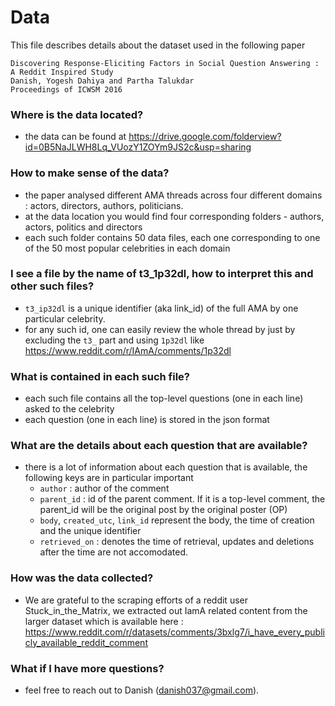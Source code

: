 Data
====


This file describes details about the dataset used in the following paper
	
	Discovering Response-Eliciting Factors in Social Question Answering : A Reddit Inspired Study
	Danish, Yogesh Dahiya and Partha Talukdar
	Proceedings of ICWSM 2016


### Where is the data located?
- the data can be found at https://drive.google.com/folderview?id=0B5NaJLWH8Lq_VUozY1ZOYm9JS2c&usp=sharing 

### How to make sense of the data?
- the paper analysed different AMA threads across four different domains : actors, directors, authors, politicians.
- at the data location you would find four corresponding folders - authors, actors, politics and directors
- each such folder contains 50 data files, each one corresponding to one of the 50 most popular celebrities in each domain


### I see a file by the name of t3_1p32dl, how to interpret this and other such files?
- ```t3_ip32dl``` is a unique identifier (aka link_id) of the full AMA by one particular celebrity. 
- for any such id, one can easily review the whole thread by just by excluding the ```t3_``` part and using ```1p32dl``` like https://www.reddit.com/r/IAmA/comments/1p32dl


### What is contained in each such file?
- each such file contains all the top-level questions (one in each line) asked to the celebrity
- each question (one in each line) is stored in the json format


### What are the details about each question that are available?
- there is a lot of information about each question that is available, the following keys are in particular important
	- ```author``` : author of the comment
	- ```parent_id``` : id of the parent comment. If it is a top-level comment, the parent_id will be the original post by the original poster (OP)
	- ```body```, ```created_utc```, ```link_id``` represent the body, the time of creation and the unique identifier
	- ```retrieved_on``` : denotes the time of retrieval, updates and deletions after the time are not accomodated. 


### How was the data collected?
- We are grateful to the scraping efforts of a reddit user Stuck_in_the_Matrix, we extracted out IamA related content from the larger dataset which is available here : https://www.reddit.com/r/datasets/comments/3bxlg7/i_have_every_publicly_available_reddit_comment 


### What if I have more questions?
- feel free to reach out to Danish (danish037@gmail.com).
